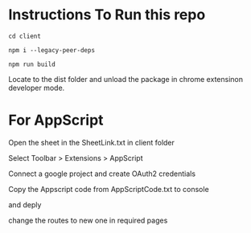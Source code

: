 # Instructions To Run this repo

`cd client`

`npm i --legacy-peer-deps`

`npm run build`

Locate to the dist folder and unload the package in chrome extensinon developer mode.

# For AppScript

Open the sheet in the SheetLink.txt in client folder

Select Toolbar > Extensions > AppScript

Connect a google project and create OAuth2 credentials

Copy the Appscript code from AppScriptCode.txt to console

and deply

change the routes to new one in required pages

